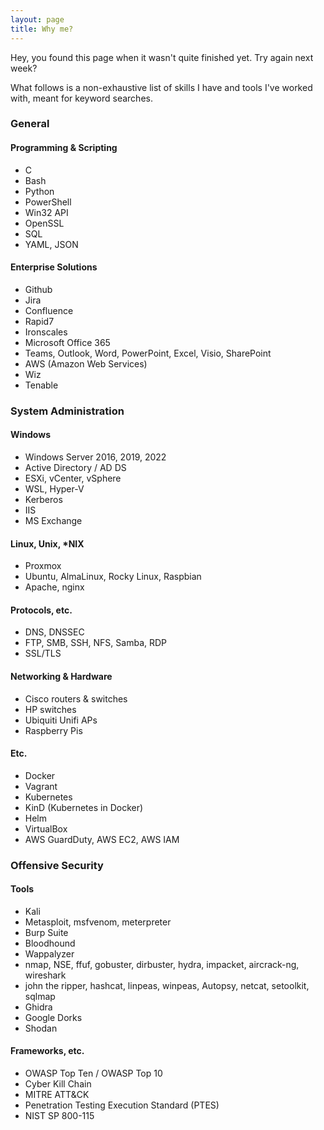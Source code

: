 ```yaml
---
layout: page
title: Why me?
---
```


Hey, you found this page when it wasn't quite finished yet. Try again next week?

What follows is a non-exhaustive list of skills I have and tools I've worked with, meant for keyword searches.

### General

#### Programming & Scripting

- C
- Bash
- Python
- PowerShell
- Win32 API
- OpenSSL
- SQL
- YAML, JSON

#### Enterprise Solutions

- Github
- Jira
- Confluence
- Rapid7
- Ironscales
- Microsoft Office 365
- Teams, Outlook, Word, PowerPoint, Excel, Visio, SharePoint
- AWS (Amazon Web Services)
- Wiz
- Tenable

### System Administration

#### Windows

- Windows Server 2016, 2019, 2022
- Active Directory / AD DS
- ESXi, vCenter, vSphere
- WSL, Hyper-V
- Kerberos
- IIS
- MS Exchange

#### Linux, Unix, *NIX

- Proxmox
- Ubuntu, AlmaLinux, Rocky Linux, Raspbian
- Apache, nginx

#### Protocols, etc.

- DNS, DNSSEC
- FTP, SMB, SSH, NFS, Samba, RDP
- SSL/TLS

#### Networking & Hardware

- Cisco routers & switches
- HP switches
- Ubiquiti Unifi APs
- Raspberry Pis

#### Etc.

- Docker
- Vagrant
- Kubernetes
- KinD (Kubernetes in Docker)
- Helm
- VirtualBox
- AWS GuardDuty, AWS EC2, AWS IAM

### Offensive Security

#### Tools

- Kali
- Metasploit, msfvenom, meterpreter
- Burp Suite
- Bloodhound
- Wappalyzer
- nmap, NSE, ffuf, gobuster, dirbuster, hydra, impacket, aircrack-ng, wireshark
- john the ripper, hashcat, linpeas, winpeas, Autopsy, netcat, setoolkit, sqlmap
- Ghidra
- Google Dorks
- Shodan

#### Frameworks, etc.

- OWASP Top Ten / OWASP Top 10
- Cyber Kill Chain
- MITRE ATT&CK
- Penetration Testing Execution Standard (PTES)
- NIST SP 800-115


